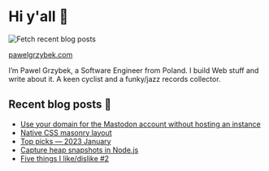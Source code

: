 # Hi y'all 👋

![Fetch recent blog posts](https://github.com/pawelgrzybek/pawelgrzybek/workflows/Fetch%20recent%20blog%20posts/badge.svg)

[pawelgrzybek.com](https://pawelgrzybek.com)

I’m Pawel Grzybek, a Software Engineer from Poland. I build Web stuff and write about it. A keen cyclist and a funky/jazz records collector.

## Recent blog posts 📝

<!-- FEED-START -->
- [Use your domain for the Mastodon account without hosting an instance](https://pawelgrzybek.com/use-your-domain-for-the-mastodon-account-without-hosting-an-instance/)
- [Native CSS masonry layout](https://pawelgrzybek.com/native-css-masonry-layout/)
- [Top picks — 2023 January](https://pawelgrzybek.com/top-picks-2023-january/)
- [Capture heap snapshots in Node.js](https://pawelgrzybek.com/capture-heap-snapshots-in-node-js/)
- [Five things I like/dislike #2](https://pawelgrzybek.com/five-things-i-like-dislike-2/)
<!-- FEED-END -->